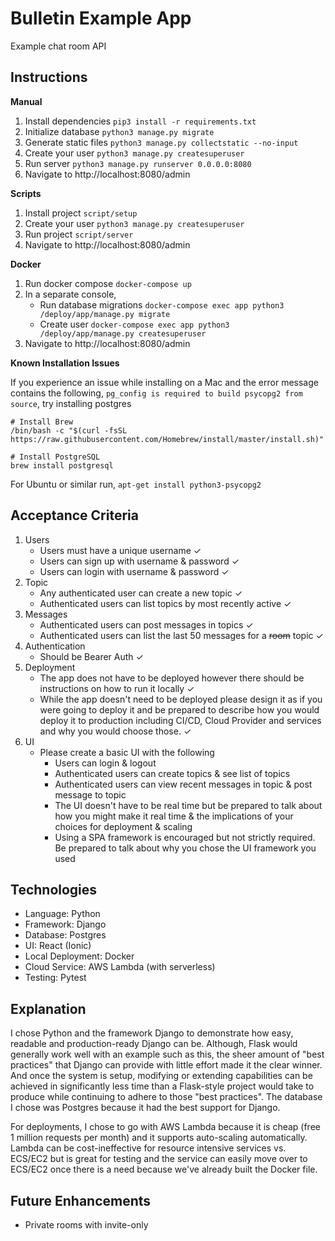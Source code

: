 Bulletin Example App
====================

Example chat room API


Instructions
------------

**Manual**

1. Install dependencies `pip3 install -r requirements.txt`
2. Initialize database `python3 manage.py migrate`
3. Generate static files `python3 manage.py collectstatic --no-input`
4. Create your user `python3 manage.py createsuperuser`
5. Run server `python3 manage.py runserver 0.0.0.0:8080`
6. Navigate to http://localhost:8080/admin

**Scripts**

1. Install project `script/setup`
2. Create your user `python3 manage.py createsuperuser`
3. Run project `script/server`
4. Navigate to http://localhost:8080/admin

**Docker**

1. Run docker compose `docker-compose up`
2. In a separate console,
    - Run database migrations `docker-compose exec app python3 /deploy/app/manage.py migrate`
    - Create user `docker-compose exec app python3 /deploy/app/manage.py createsuperuser`
3. Navigate to http://localhost:8080/admin


**Known Installation Issues**

If you experience an issue while installing on a Mac and the error message contains the following, 
`pg_config is required to build psycopg2 from source`, try installing postgres

```
# Install Brew
/bin/bash -c "$(curl -fsSL https://raw.githubusercontent.com/Homebrew/install/master/install.sh)"

# Install PostgreSQL
brew install postgresql
```

For Ubuntu or similar run, `apt-get install python3-psycopg2`


Acceptance Criteria
-------------------

1. Users
    * Users must have a unique username ✓
    * Users can sign up with username & password ✓
    * Users can login with username & password ✓
2. Topic
    * Any authenticated user can create a new topic ✓
    * Authenticated users can list topics by most recently active ✓
3. Messages
    * Authenticated users can post messages in topics ✓
    * Authenticated users can list the last 50 messages for a ~~room~~ topic ✓
4. Authentication
    * Should be Bearer Auth ✓
5. Deployment
    * The app does not have to be deployed however there should be instructions on how to run it locally ✓
    * While the app doesn't need to be deployed please design it as if you were going to deploy it and be prepared to describe how you would deploy it to production including CI/CD, Cloud Provider and services and why you would choose those. ✓
6. UI
    * Please create a basic UI with the following
        * Users can login & logout
        * Authenticated users can create topics & see list of topics
        * Authenticated users can view recent messages in topic & post message to topic
        * The UI doesn't have to be real time but be prepared to talk about how you might make it real time & the implications of your choices for deployment & scaling
        * Using a SPA framework is encouraged but not strictly required. Be prepared to talk about why you chose the UI framework you used
        
        
Technologies
------------

- Language: Python
- Framework: Django
- Database: Postgres
- UI: React (Ionic)
- Local Deployment: Docker
- Cloud Service: AWS Lambda (with serverless)
- Testing: Pytest


Explanation
-----------

I chose Python and the framework Django to demonstrate how easy, readable and production-ready Django can be. Although,
Flask would generally work well with an example such as this, the sheer amount of "best practices" that Django can
provide with little effort made it the clear winner. And once the system is setup, modifying or extending capabilities
can be achieved in significantly less time than a Flask-style project would take to produce while continuing to adhere
to those "best practices". The database I chose was Postgres because it had the best support for Django.

For deployments, I chose to go with AWS Lambda because it is cheap (free 1 million requests per month) and it supports
auto-scaling automatically. Lambda can be cost-ineffective for resource intensive services vs. ECS/EC2 but is great
for testing and the service can easily move over to ECS/EC2 once there is a need because we've already built the 
Docker file.

Future Enhancements
-------------------

- Private rooms with invite-only

